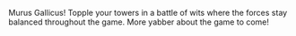 Murus Gallicus! Topple your towers in a battle of wits where the forces stay balanced throughout the game. More yabber about the game to come!